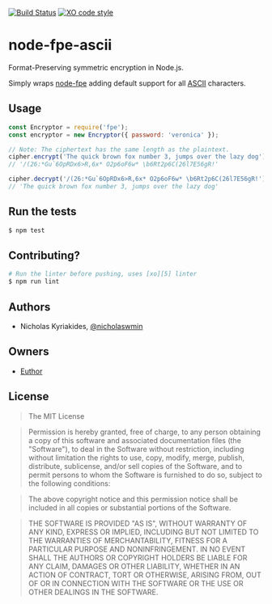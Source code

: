 [![Build Status](https://travis-ci.org/Euthor/node-fpe-ascii.svg?branch=master)](https://travis-ci.org/Euthor/node-fpe-ascii)
[![XO code style](https://img.shields.io/badge/code_style-XO-5ed9c7.svg)](https://github.com/sindresorhus/xo)

# node-fpe-ascii
Format-Preserving symmetric encryption in Node.js.

Simply wraps [node-fpe][1] adding default support for all [ASCII][2] characters.

## Usage

```javascript
const Encryptor = require('fpe');
const encryptor = new Encryptor({ password: 'veronica' });

// Note: The ciphertext has the same length as the plaintext.
cipher.encrypt('The quick brown fox number 3, jumps over the lazy dog')
// '/(26:*Gu`6OpRDx6>R,6x* O2p6oF6w* \b6Rt2p6C(26l7E56gR!'

cipher.decrypt('/(26:*Gu`6OpRDx6>R,6x* O2p6oF6w* \b6Rt2p6C(26l7E56gR!')
// 'The quick brown fox number 3, jumps over the lazy dog'
```

## Run the tests

```bash
$ npm test
```

## Contributing?

```bash
# Run the linter before pushing, uses [xo][5] linter
$ npm run lint
```

## Authors

- Nicholas Kyriakides, [@nicholaswmin][3]

## Owners

- [Euthor][4]

## License

> The MIT License

> Permission is hereby granted, free of charge, to any person obtaining a copy
of this software and associated documentation files (the "Software"), to deal
in the Software without restriction, including without limitation the rights
to use, copy, modify, merge, publish, distribute, sublicense, and/or sell
copies of the Software, and to permit persons to whom the Software is
furnished to do so, subject to the following conditions:

> The above copyright notice and this permission notice shall be included in all
copies or substantial portions of the Software.

> THE SOFTWARE IS PROVIDED "AS IS", WITHOUT WARRANTY OF ANY KIND, EXPRESS OR
IMPLIED, INCLUDING BUT NOT LIMITED TO THE WARRANTIES OF MERCHANTABILITY,
FITNESS FOR A PARTICULAR PURPOSE AND NONINFRINGEMENT. IN NO EVENT SHALL THE
AUTHORS OR COPYRIGHT HOLDERS BE LIABLE FOR ANY CLAIM, DAMAGES OR OTHER
LIABILITY, WHETHER IN AN ACTION OF CONTRACT, TORT OR OTHERWISE, ARISING FROM,
OUT OF OR IN CONNECTION WITH THE SOFTWARE OR THE USE OR OTHER DEALINGS IN THE
SOFTWARE.


[1]: https://www.npmjs.com/package/node-fpe
[2]: http://ee.hawaii.edu/~tep/EE160/Book/chap4/subsection2.1.1.1.html
[3]: https://github.com/nicholaswmin
[4]: https://github.com/Euthor
[5]: https://github.com/sindresorhus/xo
